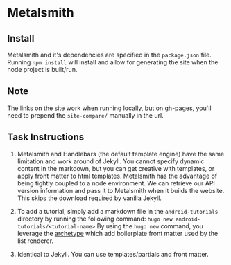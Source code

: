 # Metalsmith

## Install
Metalsmith and it's dependencies are specified in the ```package.json``` file. Running ```npm install``` will install and allow for generating the site when the node project is built/run.

## Note
The links on the site work when running locally, but on gh-pages, you'll need to prepend the ```site-compare/``` manually in the url.

## Task Instructions
1. Metalsmith and Handlebars (the default template engine) have the same limitation and work around of Jekyll. You cannot specify dynamic content in the markdown, but you can get creative with templates, or apply front matter to html templates. Metalsmith has the advantage of being tightly coupled to a node environment. We can retrieve our API version information and pass it to Metalsmith when it builds the website. This skips the download required by vanilla Jekyll.

2. To add a tutorial, simply add a markdown file in the ```android-tutorials``` directory by running the following command:
```hugo new android-tutorials/<tutorial-name>```
By using the ```hugo new``` command, you leverage the [archetype](http://gohugo.io/content/archetypes/) which add boilerplate front matter used by the list renderer.

3. Identical to Jekyll. You can use templates/partials and front matter.